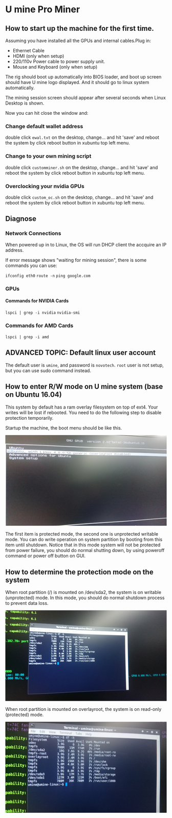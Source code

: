 # U mine Pro Miner

## How to start up the machine for the first time.
Assuming you have installed all the GPUs and internal cables.Plug in:

* Ethernet Cable
* HDMI (only when setup)
* 220/110v Power cable to power supply unit.
* Mouse and Keyboard (only when setup)

The rig should boot up automatically into BIOS loader, and boot up screen should have U mine logo displayed. And it should 
go to linux system automatically.

The mining session screen should appear after several seconds when Linux Desktop is shown. 

Now you can hit close the window and:

### Change default wallet address
double click `ewal.txt` on the desktop, change... and hit 'save' and reboot the system by click reboot button in xubuntu top left menu.

### Change to your own mining script
double click `customminer.sh` on the desktop, change... and hit 'save' and reboot the system by click reboot button in xubuntu top left menu.

### Overclocking your nvidia GPUs
double click `custom_oc.sh` on the desktop, change... and hit 'save' and reboot the system by click reboot button in xubuntu top left menu.



## Diagnose

### Network Connections
When powered up in to Linux, the OS will run DHCP client the accquire an IP address.

If error message shows "waiting for mining session", there is some commands you can use:

 `ifconfig eth0`
 `route -n`
 `ping google.com`

### GPUs

#### Commands for NVIDIA Cards

`lspci | grep -i nvidia`
`nvidia-smi`
 
### Commands for AMD Cards
 `lspci | grep -i amd`

## ADVANCED TOPIC: Default linux user account 

The default user is `umine`, and password is `novotech`. `root` user is not setup, but you can use sudo command instead.

## How to enter R/W mode on U mine system (base on Ubuntu 16.04)

This system by default has a ram overlay filesystem on top of ext4. Your writes will be lost if rebooted. You need to do the following step to disable protection temporarily.

Startup the machine, the boot menu should be like this.

![Image](images/syspro1.jpg)

The first item is protected mode, the second one is unprotected writable mode. You can do write operation on system partition by booting from this item until shutdown. Notice that in this mode system will not be protected from power failure, you should do normal shutting down, by using poweroff command or power off button on GUI.

## How to determine the protection mode on the system

When root partition (/) is mounted on /dev/sda2, the system is on writable (unprotected) mode. In this mode, you should do normal shutdown process to prevent data loss.

![Image](images/syspro2.jpg)

When root partition is mounted on overlayroot, the system is on read-only (protected) mode.

![Image](images/syspro3.jpg)
